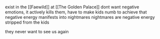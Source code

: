 exist in the [[Faewild]] at [[The Golden Palace]] 
dont want negative emotions, it actively kills them, have to make kids numb to achieve that
negative energy manifests into nightmares
nightmares are negative energy stripped from the kids

they never want to see us again
